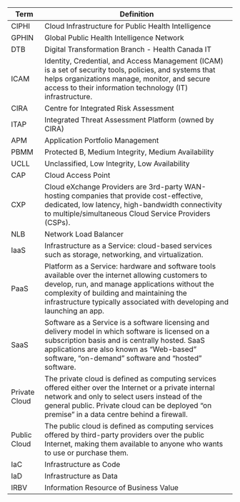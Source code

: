 

|Term|Definition|
|----|----|
|CIPHI|Cloud Infrastructure for Public Health Intelligence|
|GPHIN|Global Public Health Intelligence Network|
|DTB|Digital Transformation Branch -  Health Canada IT|
|ICAM|Identity, Credential, and Access Management (ICAM) is a set of security tools, policies, and systems that helps organizations manage, monitor, and secure access to their information technology (IT) infrastructure.|
|CIRA|Centre for Integrated Risk Assessment|
|ITAP|Integrated Threat Assessment Platform (owned by CIRA)|
|APM|Application Portfolio Management|
|PBMM|Protected B, Medium Integrity, Medium Availability|
|UCLL|Unclassified, Low Integrity, Low Availability|
|CAP|Cloud Access Point|
|CXP|Cloud eXchange Providers are 3rd-party WAN-hosting companies that provide cost-effective, dedicated, low latency, high-bandwidth connectivity to multiple/simultaneous Cloud Service Providers (CSPs).|
|NLB|Network Load Balancer|
|IaaS|Infrastructure as a Service: cloud-based services such as storage, networking, and virtualization.|
|PaaS|Platform as a Service: hardware and software tools available over the internet allowing customers to develop, run, and manage applications without the complexity of building and maintaining the infrastructure typically associated with developing and launching an app.|
|SaaS|Software as a Service is a software licensing and delivery model in which software is licensed on a subscription basis and is centrally hosted. SaaS applications are also known as “Web-based” software, “on-demand” software and “hosted” software.|
|Private Cloud|The private cloud is defined as computing services offered either over the Internet or a private internal network and only to select users instead of the general public. Private cloud can be deployed “on premise” in a data centre behind a firewall.|
|Public Cloud|The public cloud is defined as computing services offered by third-party providers over the public Internet, making them available to anyone who wants to use or purchase them.|
|IaC|Infrastructure as Code|
|IaD|Infrastructure as Data|
|IRBV|Information Resource of Business Value|
